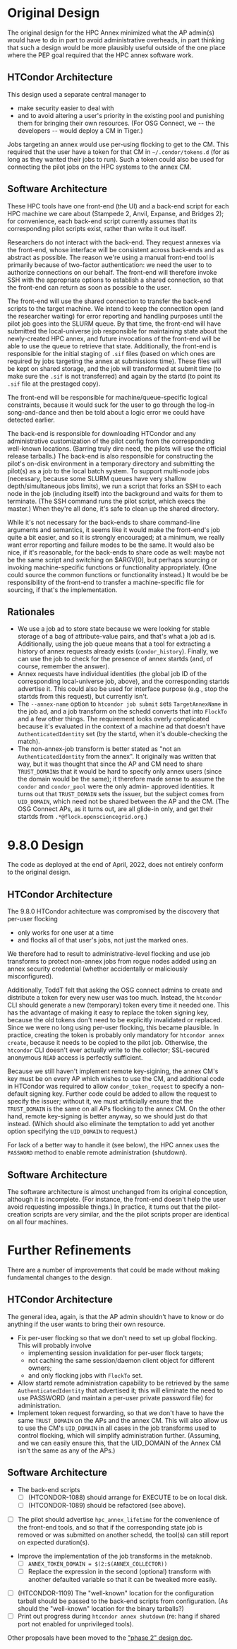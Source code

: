 Original Design
===============

The original design for the HPC Annex minimized what the AP admin(s) would
have to do in part to avoid administrative overheads, in part thinking
that such a design would be more plausibly useful outside of the one place
where the PEP goal required that the HPC annex software work.

HTCondor Architecture
---------------------

This design used a separate central manager to
  - make security easier to deal with
  - and to avoid altering a user's priority in the existing pool and
    punishing them for bringing their own resources.
(For OSG Connect, we -- the developers -- would deploy a CM in Tiger.)

Jobs targeting an annex would use per-using flocking to get to the
CM.  This required that the user have a token for that CM in
`~/.condor/tokens.d` (for as long as they wanted their jobs to run).
Such a token could also be used for connecting the pilot jobs on the
HPC systems to the annex CM.

Software Architecture
---------------------

These HPC tools have one front-end (the UI) and a back-end script for
each HPC machine we care about (Stampede 2, Anvil, Expanse, and Bridges 2);
for convenience, each back-end script currently assumes that its corresponding
pilot scripts exist, rather than write it out itself.

Researchers do not interact with the back-end.  They request annexes
via the front-end, whose interface will be consistent across back-ends and
as abstract as possible.  The reason we're using a manual front-end tool is
primarily because of two-factor authentication: we need the user to to
authorize connections on our behalf.  The front-end will therefore invoke
SSH with the appropriate options to establish a shared connection, so that
the front-end can return as soon as possible to the user.

The front-end will use the shared connection to transfer the back-end
scripts to the target machine.  We intend to keep the connection open
(and the researcher waiting) for error reporting and handling purposes until
the pilot job goes into the SLURM queue.  By that time, the front-end will have
submitted the local-universe job responsible for maintaining state about
the newly-created HPC annex, and future invocations of the front-end will
be able to use the queue to retrieve that state.  Additionally, the front-end
is responsible for the initial staging of `.sif` files (based on which ones
are required by jobs targeting the annex at submissions time).  These files
will be kept on shared storage, and the job will transformed at submit time
(to make sure the `.sif` is not transferred) and again by the startd (to
point its `.sif` file at the prestaged copy).

The front-end will be responsible for machine/queue-specific logical constraints,
because it would suck for the user to go through the log-in song-and-dance
and then be told about a logic error we could have detected earlier.

The back-end is responsible for downloading HTCondor and any administrative
customization of the pilot config from the corresponding well-known
locations.  (Barring truly dire need, the pilots will use the official
release tarballs.)  The back-end is also responsible for constructing the pilot's on-disk
environment in a temporary directory and submitting the pilot(s) as a job to the
local batch system.  To support multi-node jobs (necessary, because some SLURM
queues have very shallow depth/simultaneous jobs limits), we run a script that
forks an SSH to each node in the job (including itself) into the background
and waits for them to terminate.  (The SSH command runs the pilot script,
which execs the master.)  When they're all done, it's safe to clean up the shared directory.

While it's not necessary for the back-ends to share command-line arguments
and semantics, it seems like it would make the front-end's job quite a bit
easier, and so it is strongly encouraged; at a minimum, we really want error
reporting and failure modes to be the same.  It would also be nice, if it's
reasonable, for the back-ends to share code as well: maybe not be the same
script and switching on $ARGV[0], but perhaps sourcing or invoking
machine-specific functions or functionality appropriately.  (One could source
the common functions or functionality instead.)  It would be be responsibility
of the front-end to transfer a machine-specific file for sourcing, if that's
the implementation.

Rationales
----------

- We use a job ad to store state because we were looking for stable storage of
  a bag of attribute-value pairs, and that's what a job ad is.  Additionally,
  using the job queue means that a tool for extracting a history of annex
  requests already exists (`condor_history`).  Finally, we can use the job
  to check for the presence of annex startds (and, of course, remember the
  answer).
- Annex requests have individual identities (the global job ID of the
  corresponding local-universe job, above), and the corresponding startds
  advertise it.  This could also be used for interface purpose (e.g., stop
  the startds from this request), but currently isn't.
- The `--annex-name` option to `htcondor job submit` sets `TargetAnnexName` in
  the job ad, and a job transform on the schedd converts that into `FlockTo`
  and a few other things.  The requirement looks overly complicated because
  it's evaluated in the context of a machine ad that doesn't have
  `AuthenticatedIdentity` set (by the startd, when it's double-checking the
   match).
- The non-annex-job transform is better stated as "not an `AuthenticatedIdentity`
  from the annex".  It originally was written that way, but it was thought that
  since the AP and CM need to share `TRUST_DOMAIN`s that it would be hard to
  specify only annex users (since the domain would be the same); it therefore
  made sense to assume the `condor` and `condor_pool` were the only admin-
  approved identities.  It turns out that `TRUST_DOMAIN` sets the issuer, but
  the subject comes from `UID_DOMAIN`, which need not be shared between the
  AP and the CM.  (The OSG Connect APs, as it turns out, are all glide-in
  only, and get their startds from `.*@flock.opensciencegrid.org`.)

9.8.0 Design
============

The code as deployed at the end of April, 2022, does not entirely
conform to the original design.

HTCondor Architecture
---------------------

The 9.8.0 HTCondor achitecture was compromised by the discovery that
per-user flocking
  - only works for one user at a time
  - and flocks all of that user's jobs, not just the marked ones.

We therefore had to result to administrative-level flocking and
use job transforms to protect non-annex jobs from rogue nodes
added using an annex security credential (whether accidentally
or maliciously misconfigured).

Additionally, ToddT felt that asking the OSG connect admins to create
and distribute a token for every new user was too much.  Instead, the
`htcondor` CLI should generate a new (temporary) token every time it
needed one.  This has the advantage of making it easy to replace the
token signing key, because the old tokens don't need to be explicitly
invalidated or replaced.  Since we were no long using per-user flocking,
this became plausible.  In practice, creating the token is probably only
mandatory for `htcondor annex create`, because it needs to be copied
to the pilot job.  Otherwise, the `htcondor` CLI doesn't ever actually
write to the collector; SSL-secured anonymous `READ` access is
perfectly sufficient.

Because we still haven't implement remote key-sigining, the annex CM's
key must be on every AP which wishes to use the CM, and additional code
in HTCondor was required to allow `condor_token_request` to specify a
non-default signing key.  Further code could be added to allow the
request to specify the issuer; without it, we must artificially ensure
that the `TRUST_DOMAIN` is the same on all APs flocking to the annex CM.
On the other hand, remote key-signing is better anyway, so we should
just do that instead.  (Which should also eliminate the temptation to
add yet another option specifying the `UID_DOMAIN` to request.)

For lack of a better way to handle it (see below), the HPC annex uses
the `PASSWORD` method to enable remote administration (shutdown).

Software Architecture
---------------------

The software architecture is almost unchanged from its original conception,
although it is incomplete.  (For instance, the front-end doesn't help the
user avoid requesting impossible things.)  In practice, it turns out that the
pilot-creation scripts are very similar, and the the pilot scripts proper are
identical on all four machines.

Further Refinements
===================

There are a number of improvements that could be made without making
fundamental changes to the design.

HTCondor Architecture
---------------------

The general idea, again, is that the AP admin shouldn't have to know or do
anything if the user wants to bring their own resource.

- Fix per-user flocking so that we don't need to set up global flocking.
  This will probably involve
  - implementing session invalidation for per-user flock targets;
  - not caching the same session/daemon client object for different owners;
  - and only flocking jobs with `FlockTo` set.
- Allow startd remote administration capability to be retrieved by the
  same `AuthenticatedIdentity` that advertised it; this will eliminate the
  need to use PASSWORD (and maintain a per-user private password file) for
  administration.
- Implement token request forwarding, so that we don't have to have the same
  `TRUST_DOMAIN` on the APs and the annex CM.  This will also allow us to
  use the CM's `UID_DOMAIN` in all cases in the job transforms used to control
  flocking, which will simplify administration further.  (Assuming, and we can
  easily ensure this, that the UID_DOMAIN of the Annex CM isn't the same as any
  of the APs.)

Software Architecture
---------------------

- The back-end scripts
  - [ ] (HTCONDOR-1088) should arrange for EXECUTE to be on local disk.
  - [ ] (HTCONDOR-1089) should be refactored (see above).
- [ ] The pilot should advertise `hpc_annex_lifetime` for the convenience
  of the front-end tools, and so that if the corresponding state job
  is removed or was submitted on another schedd, the tool(s) can still
  report on expected duration(s).
- Improve the implementation of the job transforms in the metaknob.
  - [ ] `ANNEX_TOKEN_DOMAIN = $(2:$(ANNEX_COLLECTOR))`
  - [ ] Replace the expression in the second (optional) transform with
    another defaulted variable so that it can be tweaked more easily.
- [ ] (HTCONDOR-1109) The "well-known" location for the configuration tarball should be
  passed to the back-end scripts from configuration.  (As should the
  "well-known" location for the binary tarballs?)
- [ ] Print out progress during `htcondor annex shutdown` (re: hang if
   shared port not enabled for unprivileged tools).

Other proposals have been moved to the ["phase 2" design doc](design-2.md).
